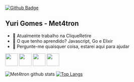 [![Github Badge](https://img.shields.io/badge/-Linkedin-blue?style=flat&logo=linkedin&logoColor=white&link=https://github.com/met4tron/)](https://www.github.com/met4tron/)

## Yuri Gomes - Met4tron

- 🔭 Atualmente trabalho na CliqueRetire 
- 🌱 O que tenho aprendido? Javascript, Go e Elixir 
- 💬 Pergunte-me quaisquer coisa, estarei aqui para ajudar

<img src="https://simpleicons.org/icons/node-dot-js.svg" width="40" height="40"/> <img src="https://simpleicons.org/icons/react.svg" width="40" height="40"/> <img src="https://simpleicons.org/icons/docker.svg" width="40" height="40"/> <img src="https://simpleicons.org/icons/mongodb.svg" width="40" height="40"/> 

![Met4tron github stats](https://github-readme-stats.vercel.app/api?username=met4tron&show_icons=true&theme=radical)
[![Top Langs](https://github-readme-stats.vercel.app/api/top-langs/?username=met4tron&layout=compact)](https://github.com/met4tron/github-readme-stats)
